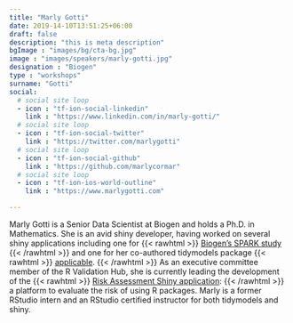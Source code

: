 ```yaml
---
title: "Marly Gotti"
date: 2019-14-10T13:51:25+06:00
draft: false
description: "this is meta description"
bgImage : "images/bg/cta-bg.jpg"
image : "images/speakers/marly-gotti.jpg"
designation : "Biogen"
type : "workshops"
surname: "Gotti"
social:
  # social site loop
  - icon : "tf-ion-social-linkedin"
    link : "https://www.linkedin.com/in/marly-gotti/"
  # social site loop
  - icon : "tf-ion-social-twitter"
    link : "https://twitter.com/marlygotti"
  # social site loop
  - icon : "tf-ion-social-github"
    link : "https://github.com/marlycormar"
  # social site loop
  - icon : "tf-ion-ios-world-outline"
    link : "https://www.marlygotti.com"

---
```


Marly Gotti is a Senior Data Scientist at Biogen and holds a Ph.D. in Mathematics. She is an avid shiny developer, having worked on several shiny applications including one for 
{{< rawhtml >}}
<a href="https://www.thesparkstudy.com/" style="text-decoration: underline;">Biogen’s SPARK study</a>
{{< /rawhtml >}}
and one for her co-authored tidymodels package 
{{< rawhtml >}}
<a href="https://github.com/tidymodels/applicable" style="text-decoration: underline;">applicable</a>.
{{< /rawhtml >}}
As an executive committee member of the R Validation Hub, she is currently leading the development of the 
{{< rawhtml >}}
<a href="https://github.com/pharmaR/risk_assessment" style="text-decoration: underline;">Risk Assessment Shiny application</a>:
{{< /rawhtml >}}
a platform to evaluate the risk of using R packages. Marly is a former RStudio intern and an RStudio certified instructor for both tidymodels and shiny.

